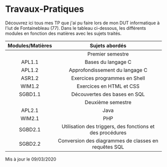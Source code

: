 # Travaux-Pratiques

Découvrez ici tous mes TP que j'ai pu faire lors de mon DUT informatique à l'iut de Fontainebleau (77). Dans le tableau ci-dessous, les différents modules en fonction des matières avec les sujets traités.

|Modules/Matières | Sujets abordés                    |
|:-:              |:-:                                |
|                 |Premier semestre                   |
| APL1.1          | Bases du langage C                | 
| APL1.2          | Approfondissement du langage C    |
| ASR1.2          | Exercices programmes en Shell     |                   
| WIM1.2          | Exercices en HTML et CSS          |  
| SGBD1.1         | Découvertes des bases en SQL      |  
|                 |Deuxième semestre                  |
| APL2.1          | Java                              |  
| WIM2.1          | PHP                               | 
| SGBD2.1         | Utilisation des triggers, des fonctions et des procédures |  
| SGBD2.2         | Conversion des diagrammes de classes en requêtes SQL |



Mis à jour le 09/03/2020
